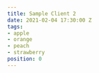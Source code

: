 ```yaml
---
title: Sample Client 2
date: 2021-02-04 17:30:00 Z
tags:
- apple
- orange
- peach
- strawberry
position: 0
---
```



